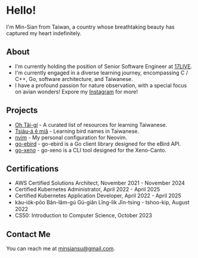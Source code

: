 # Hello!

I'm Min-Sian from Taiwan, a country whose breathtaking beauty has captured my heart indefinitely.

## About

- I'm currently holding the position of Senior Software Engineer at [17LIVE](https://about.17.live/).
- I'm currently engaged in a diverse learning journey, encompassing C / C++, Go, software architecture, and Taiwanese.
- I have a profound passion for nature observation, with a special focus on avian wonders! Expore my [Instagram](https://www.instagram.com/siansiansu) for more!

## Projects

- [Oh Tâi-gí](https://siansiansu.github.io/oh-tai-gi/) - A curated list of resources for learning Taiwanese.
- [Tsiáu-á ê miâ](https://siansiansu.github.io/tsiau-a-e-mia/) - Learning bird names in Taiwanese.
- [nvim](https://github.com/siansiansu/nvim) - My personal configuration for Neovim.
- [go-ebird](https://github.com/siansiansu/go-ebird) - go-ebird is a Go client library designed for the eBird API.
- [go-xeno](https://github.com/siansiansu/go-xeno) - go-xeno is a CLI tool designed for the Xeno-Canto.

## Certifications
- AWS Certified Solutions Architect, November 2021 - November 2024
- Certified Kubernetes Administrator, April 2022 - April 2025
- Certified Kubernetes Application Developer, April 2022 - April 2025
- kàu-io̍k-pōo Bân-lâm-gú Gú-giân Lîng-li̍k Jīn-tsìng - tshoo-kip, August 2022
- CS50: Introduction to Computer Science, October 2023

## Contact Me
You can reach me at minsiansu@gmail.com.

<!--
<p float="left">
  <img src="/cka-certified-kubernetes-administrator.png" width="100" />
  <img src="/ckad-certified-kubernetes-application-developer.png" width="100" />
  <img src="/aws-certified-solutions-architect-associate.png" width="100" />
</p>

[![Gmail](https://img.shields.io/badge/Gmail-D14836?style=for-the-badge&logo=gmail&logoColor=white)](mailto:minsiansu@gmail.com)
[![Instagram](https://img.shields.io/badge/Instagram-E4405F?style=for-the-badge&logo=instagram&logoColor=white)](https://www.instagram.com/siansiansu/)
[![Twitter](https://img.shields.io/badge/Twitter-1DA1F2?style=for-the-badge&logo=twitter&logoColor=white)](https://twitter.com/siansiansu)
[![LinkedIn](https://img.shields.io/badge/LinkedIn-0077B5?style=for-the-badge&logo=linkedin&logoColor=white)](https://www.linkedin.com/in/minsian)

**siansiansu/siansiansu** is a ✨ _special_ ✨ repository because its `README.md` (this file) appears on your GitHub profile.

Here are some ideas to get you started:

- 🔭 I’m currently working on ...
- 🌱 I’m currently learning ...
- 👯 I’m looking to collaborate on ...
- 🤔 I’m looking for help with ...
- 💬 Ask me about ...
- 📫 How to reach me: ...
- 😄 Pronouns: ...
- ⚡ Fun fact: ...
-->
